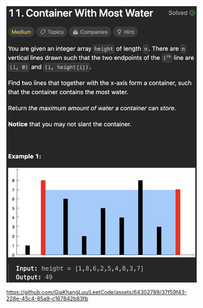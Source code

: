 <img width="565" alt="topic" src="./topic.png">



https://github.com/GiaKhangLuu/LeetCode/assets/64302789/37f59f43-228e-45c4-85a9-c167842b83fb

